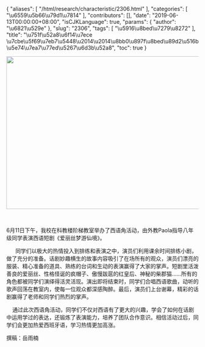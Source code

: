 {
    "aliases": [
        "/html/research/characteristic/2306.html"
    ],
    "categories": [
        "\u6559\u5b66\u79d1\u7814"
    ],
    "contributors": [],
    "date": "2019-06-13T00:00:00+08:00",
    "isCJKLanguage": true,
    "params": {
        "author": "\u6821\u529e"
    },
    "slug": "2306",
    "tags": [
        "\u5916\u8bed\u7279\u8272"
    ],
    "title": "\u751f\u52a8\u6f14\u7ece \u7cbe\u5f69\u7eb7\u5448\u2014\u2014\u8bb0\u897f\u8bed\u89d2\u516b\u5e74\u7ea7\u77ed\u5267\u6d3b\u52a8",
    "toc": true
}


<img
    src="https://cdn.tfls.online/mirror/full/11a3c45910dd732b3d606aa299faf8aa8fcdae0a.jpg"
    style="display:block;margin-left:auto;margin-right:auto;"
    decoding="async"
    fetchpriority="auto"
    loading="lazy"
    height="400"
    width="600"
/>




    
 
 6月11日下午，我校在科教楼阶梯教室举办了西语角活动，由外教Paola指导八年级同学表演西语短剧《爱丽丝梦游仙境》。
 


      同学们以极大的热情投入到排练和表演之中，演员们利用课余时间排练小剧，做了充分的准备。话剧妙趣横生的故事内容吸引了在场所有的观众，演员们漂亮的服装、精心准备的道具、熟练的台词和生动的表演赢得了大家的掌声。短剧里活泼善良的爱丽丝、性格怪诞的疯帽子、傲慢跋扈的红皇后、神秘的柴郡猫……所有的角色都被同学们演绎得活灵活现。演出即将结束时，同学们合唱西语歌曲，动听的歌声回荡在教室内，使每一位观众都深感陶醉。最后，演员们上台谢幕，精彩的话剧赢得了老师和同学们热烈的掌声。




    通过此次西语角活动，同学们不仅对西语有了更大的兴趣，学会了如何在话剧中运用学过的表达，还锻炼了表演能力，培养了团队合作意识。相信活动过后，同学们会更加热爱西班牙语，学习热情更加高涨。  


 撰稿：岳雨楠
 


  

  




